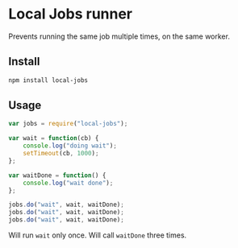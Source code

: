 # Local Jobs runner

Prevents running the same job multiple times, on the same worker.

## Install

```sh
npm install local-jobs
```

## Usage

```js
var jobs = require("local-jobs");

var wait = function(cb) {
    console.log("doing wait");
    setTimeout(cb, 1000);
};

var waitDone = function() {
    console.log("wait done");
};

jobs.do("wait", wait, waitDone);
jobs.do("wait", wait, waitDone);
jobs.do("wait", wait, waitDone);
```

Will run `wait` only once.
Will call `waitDone` three times.
